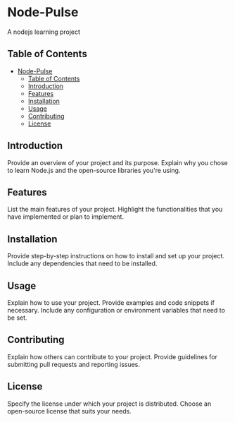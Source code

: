 # Node-Pulse

A nodejs learning project

## Table of Contents

- [Node-Pulse](#code-pulse)
  - [Table of Contents](#table-of-contents)
  - [Introduction](#introduction)
  - [Features](#features)
  - [Installation](#installation)
  - [Usage](#usage)
  - [Contributing](#contributing)
  - [License](#license)

## Introduction

Provide an overview of your project and its purpose. Explain why you chose to learn Node.js and the open-source libraries you're using.

## Features

List the main features of your project. Highlight the functionalities that you have implemented or plan to implement.

## Installation

Provide step-by-step instructions on how to install and set up your project. Include any dependencies that need to be installed.

## Usage

Explain how to use your project. Provide examples and code snippets if necessary. Include any configuration or environment variables that need to be set.

## Contributing

Explain how others can contribute to your project. Provide guidelines for submitting pull requests and reporting issues.

## License

Specify the license under which your project is distributed. Choose an open-source license that suits your needs.
